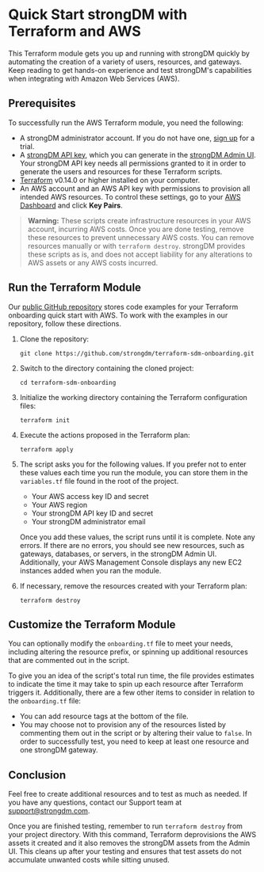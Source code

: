 # Quick Start strongDM with Terraform and AWS

This Terraform module gets you up and running with strongDM quickly by automating the creation of a variety of users, resources, and gateways. Keep reading to get hands-on experience and test strongDM's capabilities when integrating with Amazon Web Services (AWS).

## Prerequisites

To successfully run the AWS Terraform module, you need the following:

- A strongDM administrator account. If you do not have one, [sign up](https://www.strongdm.com/signup-contact/) for a trial.
- A [strongDM API key](https://www.strongdm.com/docs/admin-ui-guide/access/api-keys/), which you can generate in the [strongDM Admin UI](https://app.strongdm.com/app/access/tokens). Your strongDM API key needs all permissions granted to it in order to generate the users and resources for these Terraform scripts.
- [Terraform](https://learn.hashicorp.com/tutorials/terraform/install-cli) v0.14.0 or higher installed on your computer.
- An AWS account and an AWS API key with permissions to provision all intended AWS resources. To control these settings, go to your [AWS Dashboard](https://console.aws.amazon.com/ec2/v2/home) and click **Key Pairs**.

> **Warning:** These scripts create infrastructure resources in your AWS account, incurring AWS costs. Once you are done testing, remove these resources to prevent unnecessary AWS costs. You can remove resources manually or with `terraform destroy`. strongDM provides these scripts as is, and does not accept liability for any alterations to AWS assets or any AWS costs incurred.

## Run the Terraform Module

Our [public GitHub repository](https://github.com/strongdm/terraform-sdm-onboarding) stores code examples for your Terraform onboarding quick start with AWS. To work with the examples in our repository, follow these directions.

1. Clone the repository:

    ```shell
    git clone https://github.com/strongdm/terraform-sdm-onboarding.git
    ```

2. Switch to the directory containing the cloned project:

    ```shell
    cd terraform-sdm-onboarding
    ```

3. Initialize the working directory containing the Terraform configuration files:

    ```shell
    terraform init
    ```

4. Execute the actions proposed in the Terraform plan:

    ```shell
    terraform apply
    ```

5. The script asks you for the following values. If you prefer not to enter these values each time you run the module, you can store them in the `variables.tf` file found in the root of the project.

    - Your AWS access key ID and secret
    - Your AWS region
    - Your strongDM API key ID and secret
    - Your strongDM administrator email

    Once you add these values, the script runs until it is complete. Note any errors. If there are no errors, you should see new resources, such as gateways, databases, or servers, in the strongDM Admin UI. Additionally, your AWS Management Console displays any new EC2 instances added when you ran the module.

6. If necessary, remove the resources created with your Terraform plan:

    ```shell
    terraform destroy
    ```

## Customize the Terraform Module

You can optionally modify the `onboarding.tf` file to meet your needs, including altering the resource prefix, or spinning up additional resources that are commented out in the script.

To give you an idea of the script's total run time, the file provides estimates to indicate the time it may take to spin up each resource after Terraform triggers it. Additionally, there are a few other items to consider in relation to the `onboarding.tf` file:

- You can add resource tags at the bottom of the file.
- You may choose not to provision any of the resources listed by commenting them out in the script or by altering their value to `false`. In order to successfully test, you need to keep at least one resource and one strongDM gateway.

## Conclusion

Feel free to create additional resources and to test as much as needed. If you have any questions, contact our Support team at <support@strongdm.com>.

Once you are finished testing, remember to run `terraform destroy` from your project directory. With this command, Terraform deprovisions the AWS assets it created and it also removes the strongDM assets from the Admin UI. This cleans up after your testing and ensures that test assets do not accumulate unwanted costs while sitting unused.
